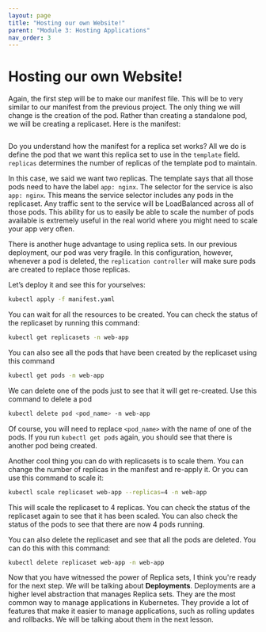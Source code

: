```yaml
---
layout: page
title: "Hosting our own Website!"
parent: "Module 3: Hosting Applications"
nav_order: 3
---
```

# Hosting our own Website!

Again, the first step will be to make our manifest file. This will be to very similar to our manifest from the previous project. The only thing we will change is the creation of the pod. Rather than creating a standalone pod, we will be creating a replicaset. Here is the manifest:

```yaml

```

Do you understand how the manifest for a replica set works? All we do is define the pod that we want this replica set to use in the `template` field. `replicas` determines the number of replicas of the template pod to maintain.

In this case, we said we want two replicas. The template says that all those pods need to have the label `app: nginx`. The selector for the service is also `app: nginx`. This means the service selector includes any pods in the replicaset. Any traffic sent to the service will be LoadBalanced across all of those pods. This ability for us to easily be able to scale the number of pods available is extremely useful in the real world where you might need to scale your app very often.

There is another huge advantage to using replica sets. In our previous deployment, our pod was very fragile. In this configuration, however, whenever a pod is deleted, the `replication controller` will make sure pods are created to replace those replicas.

Let’s deploy it and see this for yourselves:

```bash
kubectl apply -f manifest.yaml
```

You can wait for all the resources to be created. You can check the status of the replicaset by running this command:

```bash
kubectl get replicasets -n web-app
```

You can also see all the pods that have been created by the replicaset using this command

```bash
kubectl get pods -n web-app
```

We can delete one of the pods just to see that it will get re-created. Use this command to delete a pod

```bash
kubectl delete pod <pod_name> -n web-app
```

Of course, you will need to replace `<pod_name>` with the name of one of the pods. If you run `kubectl get pods` again, you should see that there is another pod being created.

Another cool thing you can do with replicasets is to scale them. You can change the number of replicas in the manifest and re-apply it. Or you can use this command to scale it:

```bash
kubectl scale replicaset web-app --replicas=4 -n web-app
```

This will scale the replicaset to 4 replicas. You can check the status of the replicaset again to see that it has been scaled. You can also check the status of the pods to see that there are now 4 pods running.

You can also delete the replicaset and see that all the pods are deleted. You can do this with this command:

```bash
kubectl delete replicaset web-app -n web-app
```

Now that you have witnessed the power of Replica sets, I think you're ready for the next step. We will be talking about **Deployments**. Deployments are a higher level abstraction that manages Replica sets. They are the most common way to manage applications in Kubernetes. They provide a lot of features that make it easier to manage applications, such as rolling updates and rollbacks. We will be talking about them in the next lesson.